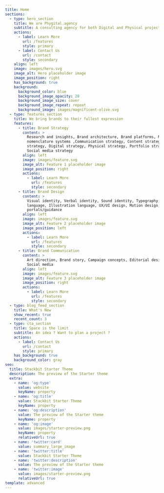 ```yaml
---
title: Home
sections:
  - type: hero_section
    title: We are Phygital.agency
    subtitle: A consulting agency for both Digital and Physical projects.
    actions:
      - label: Learn More
        url: /features
        style: primary
      - label: Contact Us
        url: /contact
        style: secondary
    align: left
    image: images/hero.svg
    image_alt: Hero placeholder image
    image_position: right
    has_background: true
    background:
      background_color: blue
      background_image_opacity: 20
      background_image_size: cover
      background_image_repeat: repeat
      background_image: images/magnificent-olive.svg
  - type: features_section
    title: We bring brands to their fullest expression
    features:
      - title: Brand Strategy
        content: >
          Research and insights, Brand architecture, Brand platforms, Naming and
          nomenclature systems ,Communication strategy, Content strategy, Design
          strategy, Digital strategy, Physical strategy, Portfolio strategy,
          Social media strategy
        align: left
        image: images/feature.svg
        image_alt: Feature 1 placeholder image
        image_position: right
        actions:
          - label: Learn More
            url: /features
            style: secondary
      - title: Brand Design
        content: >
          Visual identity, Verbal identity, Sound identity, Typography, Image
          language, Illustration language, UX/UI design, Motion design, Brand
          portals/guidance
        align: left
        image: images/feature.svg
        image_alt: Feature 2 placeholder image
        image_position: left
        actions:
          - label: Learn More
            url: /features
            style: secondary
      - title: Brand Communication
        content: >
          Art direction, Brand story, Campaign concepts, Editorial design,
          Social media
        align: left
        image: images/feature.svg
        image_alt: Feature 3 placeholder image
        image_position: right
        actions:
          - label: Learn More
            url: /features
            style: secondary
  - type: blog_feed_section
    title: What's New
    show_recent: true
    recent_count: 3
  - type: cta_section
    title: Space is the limit
    subtitle: An idea ? Want to plan a project ?
    actions:
      - label: Contact Us
        url: /contact
        style: primary
    has_background: true
    background_color: gray
seo:
  title: Stackbit Starter Theme
  description: The preview of the Starter theme
  extra:
    - name: 'og:type'
      value: website
      keyName: property
    - name: 'og:title'
      value: Stackbit Starter Theme
      keyName: property
    - name: 'og:description'
      value: The preview of the Starter theme
      keyName: property
    - name: 'og:image'
      value: images/starter-preview.png
      keyName: property
      relativeUrl: true
    - name: 'twitter:card'
      value: summary_large_image
    - name: 'twitter:title'
      value: Stackbit Starter Theme
    - name: 'twitter:description'
      value: The preview of the Starter theme
    - name: 'twitter:image'
      value: images/starter-preview.png
      relativeUrl: true
template: advanced
---
```

